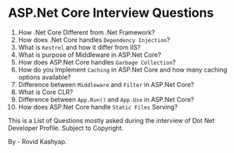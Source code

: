 # ASP.Net Core Interview Questions

1. How .Net Core Different from .Net Framework? <br />
2. How does .Net Core handles `Dependency Injection`? <br />
3. What is `Kestrel` and how it differ from IIS? <br />
4. What is purpose of Middleware in ASP.Net Core? <br />
5. How does ASP.Net Core handles `Garbage Collection`? <br />
6. How do you Implement `Caching` in ASP.Net Core and how many caching options available? <br />
7. Difference between `Middleware` and `Filter` in ASP.Net Core? <br />
8. What is Core CLR? <br />
9. Difference between `App.Run()` and `App.Use` in ASP.Net Core? <br />
10. How does ASP.Net Core handle `Static Files` Serving? <br />

This is a List of Questions mostly asked during the interview of Dot Net Developer Profile. Subject to Copyright.

By - Rovid Kashyap.
